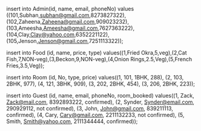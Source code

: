 insert into Admin(id, name, email, phoneNo) values ((101,Subhan,subhan@gmail.com,8273827322),(102,Zaheena,Zaheena@gmail.com,909023232),
                 (103,Ameesha,Ameesha@gmail.com,7627363222),(104,Clay,Clay@yahoo.com,6352221122),(105,Jenson,Jenson@gmail.com,7251113322));
                 
                 
insert into Food (id, name, price, type) values((1,Fried Okra,5,veg),(2,Cat Fish,7,NON-veg),(3,Beckon,9,NON-veg),(4,Onion Rings,2.5,Veg),(5,French Fries,3.5,Veg));

insert into Room (id, No, type, price) values((1, 101, 1BHK, 288), (2, 103, 2BHK, 977), (4, 121, 3BHK, 909), (3, 202, 2BHK, 454), (3, 206, 2BHK, 223));

insert into Guest (id, name, email, phoneNo, room_booked)
      values((1, Zack, Zack@mail.com, 8392893222, confirmed), (2, Synder, Synder@email.com, 290929112, not confirmed),
      (3, John, John@gmail.com, 839211113, confirmed), (4, Cary, Cary@gmail.com, 2211132233, not confirmed), (5, Smith, Smith@yahoo.com, 2111344444, confirmed));




